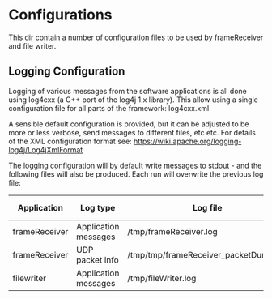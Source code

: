 Configurations
==============

This dir contain a number of configuration files to be used by frameReceiver and file writer.

Logging Configuration
---------------------

Logging of various messages from the software applications is all done using log4cxx (a C++ port of the log4j 1.x library). This allow using a single configuration file for all parts of the framework: log4cxx.xml

A sensible default configuration is provided, but it can be adjusted to be more or less verbose, send messages to different files, etc etc. For details of the XML configuration format see: https://wiki.apache.org/logging-log4j/Log4jXmlFormat

The logging configuration will by default write messages to stdout - and the following files will also be produced. Each run will overwrite the previous log file:

Application   | Log type             | Log file                              | Log level
--------------|----------------------|---------------------------------------|-----------
frameReceiver | Application messages | /tmp/frameReceiver.log                | DEBUG
frameReceiver | UDP packet info      | /tmp/tmp/frameReceiver_packetDump.log | INFO
filewriter    | Application messages | /tmp/fileWriter.log                   | DEBUG

